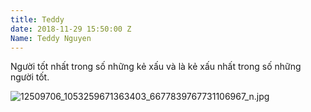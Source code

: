 ```yaml
---
title: Teddy
date: 2018-11-29 15:50:00 Z
Name: Teddy Nguyen
---
```


Người tốt nhất trong số những kẻ xấu và là kẻ xấu nhất trong số những người tốt.

![12509706_1053259671363403_6677839767731106967_n.jpg](/uploads/12509706_1053259671363403_6677839767731106967_n.jpg)

